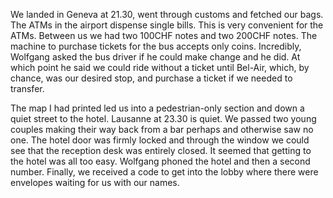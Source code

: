 We landed in Geneva at 21.30, went through customs and fetched our bags.  The ATMs in the airport dispense single bills.  This is very convenient for the ATMs.  Between us we had two 100CHF notes and two 200CHF notes.  The machine to purchase tickets for the bus accepts only coins.  Incredibly, Wolfgang asked the bus driver if he could make change and he did.  At which point he said we could ride without a ticket until Bel-Air, which, by chance, was our desired stop, and purchase a ticket if we needed to transfer.

The map I had printed led us into a pedestrian-only section and down a quiet street to the hotel.  Lausanne at 23.30 is quiet.  We passed two young couples making their way back from a bar perhaps and otherwise saw no one.  The hotel door was firmly locked and through the window we could see that the reception desk was entirely closed.  It seemed that getting to the hotel was all too easy.  Wolfgang phoned the hotel and then a second number.  Finally, we received a code to get into the lobby where there were envelopes waiting for us with our names.
